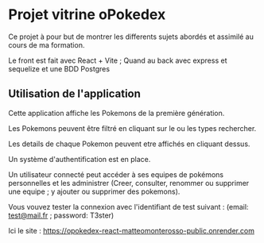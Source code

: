 # Projet vitrine oPokedex

Ce projet à pour but de montrer les differents sujets abordés et assimilé au cours de ma formation.

Le front est fait avec React + Vite ; Quand au back avec express et sequelize et une BDD Postgres

## Utilisation de l'application

Cette application affiche les Pokemons de la première génération.

Les Pokemons peuvent être filtré en cliquant sur le ou les types rechercher.

Les details de chaque Pokemon peuvent etre affichés en cliquant dessus.

Un système d'authentification est en place.

Un utilisateur connecté peut accéder à ses equipes de pokémons personnelles et les administrer (Creer, consulter, renommer ou supprimer une equipe ; y ajouter ou supprimer des pokemons).

Vous vouvez tester la connexion avec l'identifiant de test suivant : (email: test@mail.fr ; password: T3ster)

Ici le site : https://opokedex-react-matteomonterosso-public.onrender.com
